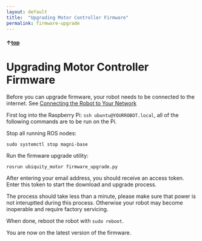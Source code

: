 ```yaml
---
layout: default
title:  "Upgrading Motor Controller Firmware"
permalink: firmware-upgrade
---
```


#### &uarr;[top](https://ubiquityrobotics.github.io/learn/)

# Upgrading Motor Controller Firmware

Before you can upgrade firmware, your robot needs to be connected to the 
internet. See [Connecting the Robot to Your Network](/connect_network)  

First log into the Raspberry Pi: `ssh ubuntu@YOURROBOT.local`, all of the
following commands are to be run on the Pi.

Stop all running ROS nodes:

```
sudo systemctl stop magni-base
```

Run the firmware upgrade utility:

```
rosrun ubiquity_motor firmware_upgrade.py
```

After entering your email address, you should receive an access token.
Enter this token to start the download and upgrade process.

The process should take less than a minute, please make sure that power is
not interuptted during this process. Otherwise your robot may become 
inoperable and require factory servicing.

When done, reboot the robot with `sudo reboot`.

You are now on the latest version of the firmware.

